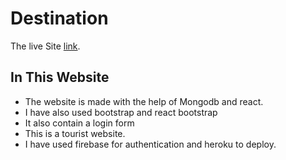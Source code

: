 # Destination

The live Site [link](https://tourism-website-client-s-67896.web.app).

## In This Website

* The website is made with the help of Mongodb and react.
* I have also used bootstrap and react bootstrap
* It also contain a login form
* This is a tourist website.
* I have used firebase for authentication and heroku to deploy.



